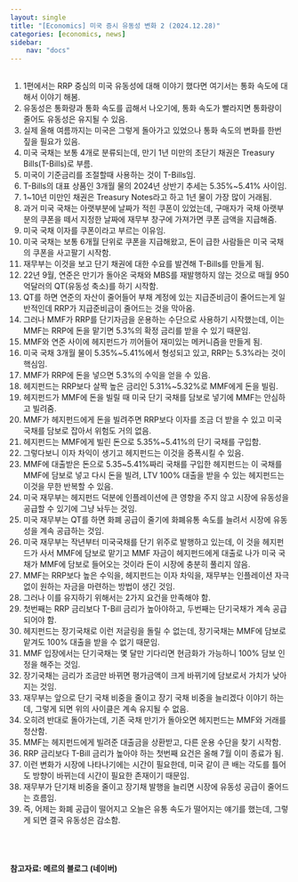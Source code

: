 ```yaml
---
layout: single
title: "[Economics] 미국 증시 유동성 변화 2 (2024.12.28)"
categories: [economics, news]
sidebar:
    nav: "docs"
---
```


## 
1. 1편에서는 RRP 중심의 미국 유동성에 대해 이야기 했다면 여기서는 통화 속도에 대해서 이야기 해봄.
1. 유동성은 통화량과 통화 속도를 곱해서 나오기에, 통화 속도가 빨라지면 통화량이 줄어도 유동성은 유지될 수 있음.
1. 실제 올해 여름까지는 미국은 그렇게 돌아가고 있었으나 통화 속도의 변화를 한번 짚을 필요가 있음.
1. 미국 국채는 보통 4개로 분류되는데, 만기 1년 미만의 초단기 채권은 Treasury Bills(T-Bills)로 부름.
1. 미국이 기준금리를 조절할때 사용하는 것이 T-Bills임.
1. T-Bills의 대표 상품인 3개월 물의 2024년 상반기 추세는 5.35%~5.41% 사이임.
1. 1~10년 미만인 채권은 Treasury Notes라고 하고 1년 물이 가장 많이 거래됨.
1. 과거 미국 국채는 아랫부분에 날짜가 적힌 쿠폰이 있었는데, 구매자가 국채 아랫부분의 쿠폰을 떼서 지정한 날짜에 재무부 창구에 가져가면 쿠폰 금액을 지급해줌.
1. 미국 국채 이자를 쿠폰이라고 부르는 이유임.
1. 미국 국채는 보통 6개월 단위로 쿠폰을 지급해왔고, 돈이 급한 사람들은 미국 국채의 쿠폰을 사고팔기 시작함.
1. 재무부는 이것을 보고 단기 채권에 대한 수요를 발견해 T-Bills를 만들게 됨.
1. 22년 9월, 연준은 만기가 돌아온 국채와 MBS를 재발행하지 않는 것으로 매월 950억달러의 QT(유동성 축소)를 하기 시작함.
1. QT를 하면 연준의 자산이 줄어들어 부채 계정에 있는 지급준비금이 줄어드는게 일반적인데 RRP가 지급준비금이 줄어드는 것을 막아옴.
1. 그러나 MMF가 RRP를 단기자금을 운용하는 수단으로 사용하기 시작했는데, 이는 MMF는 RRP에 돈을 맡기면 5.3%의 확정 금리를 받을 수 있기 때문임.
1. MMF와 연준 사이에 헤지펀드가 끼어들어 재미있는 메커니즘을 만들게 됨.
1. 미국 국채 3개월 물이 5.35%~5.41%에서 형성되고 있고, RRP는 5.3%라는 것이 핵심임.
1. MMF가 RRP에 돈을 넣으면 5.3%의 수익을 얻을 수 있음.
1. 헤지펀드는 RRP보다 살짝 높은 금리인 5.31%~5.32%로 MMF에게 돈을 빌림.
1. 헤지펀드가 MMF에 돈을 빌릴 때 미국 단기 국채를 담보로 넣기에 MMF는 안심하고 빌려줌.
1. MMF가 헤지펀드에게 돈을 빌려주면 RRP보다 이자를 조금 더 받을 수 있고 미국 국채를 담보로 잡아서 위험도 거의 없음.
1. 헤지펀드는 MMF에게 빌린 돈으로 5.35%~5.41%의 단기 국채를 구입함.
1. 그렇다보니 이자 차익이 생기고 헤지펀드는 이것을 증폭시킬 수 있음.
1. MMF에 대출받은 돈으로 5.35~5.41%짜리 국채를 구입한 헤지펀드는 이 국채를 MMF에 담보로 넣고 다시 돈을 빌려, LTV 100% 대출을 받을 수 있는 헤지펀드는 이것을 무한 반복할 수 있음.
1. 미국 재무부는 헤지펀드 덕분에 인플레이션에 큰 영향을 주지 않고 시장에 유동성을 공급할 수 있기에 그냥 놔두는 것임.
1. 미국 재무부는 QT를 하면 화폐 공급이 줄기에 화폐유통 속도를 늘려서 시장에 유동성을 계속 공급하는 것임.
1. 미국 재무부는 작년부터 미국국채를 단기 위주로 발행하고 있는데, 이 것을 헤지펀드가 사서 MMF에 담보로 맡기고 MMF 자금이 헤지펀드에게 대출로 나가 미국 국채가 MMF에 담보로 들어오는 것이라 돈이 시장에 충분히 풀리지 않음.
1. MMF는 RRP보다 높은 수익을, 헤지펀드는 이자 차익을, 재무부는 인플레이션 자극 없이 원하는 자금을 마련하는 방법이 생긴 것임.
1. 그러나 이를 유지하기 위해서는 2가지 요건을 만족해야 함.
1. 첫번째는 RRP 금리보다 T-Bill 금리가 높아야하고, 두번째는 단기국채가 계속 공급되어야 함.
1. 헤지펀드는 장기국채로 이런 저글링을 돌릴 수 없는데, 장기국채는 MMF에 담보로 맡겨도 100% 대출을 받을 수 없기 때문임.
1. MMF 입장에서는 단기국채는 몇 달만 기다리면 현금화가 가능하니 100% 담보 인정을 해주는 것임.
1. 장기국채는 금리가 조금만 바뀌면 평가금액이 크게 바뀌기에 담보로서 가치가 낮아지는 것임.
1. 재무부는 앞으로 단기 국채 비중을 줄이고 장기 국채 비중을 늘리겠다 이야기 하는데, 그렇게 되면 위의 사이클은 계속 유지될 수 없음.
1. 오히려 반대로 돌아가는데, 기존 국채 만기가 돌아오면 헤지펀드는 MMF와 거래를 청산함.
1. MMF는 헤지펀드에게 빌려준 대출금을 상환받고, 다른 운용 수단을 찾기 시작함.
1. RRP 금리보다 T-Bill 금리가 높아야 하는 첫번째 요건은 올해 7월 이미 종료가 됨.
1. 이런 변화가 시장에 나타나기에는 시간이 필요한데, 미국 같이 큰 배는 각도를 틀어도 방향이 바뀌는데 시간이 필요한 존재이기 때문임.
1. 재무부가 단기채 비중을 줄이고 장기채 발행을 늘리면 시장에 유동성 공급이 줄어드는 흐름임.
1. 즉, 어제는 화폐 공급이 떨어지고 오늘은 유통 속도가 떨어지는 얘기를 했는데, 그렇게 되면 결국 유동성은 감소함.




<br/>
<br/>

#### 참고자료: 메르의 블로그 (네이버) 